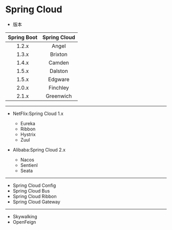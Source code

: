 # Spring Cloud

- 版本

| Spring Boot | Spring Cloud |
| :-: | :-: |
| 1.2.x | Angel |
| 1.3.x | Brixton |
| 1.4.x | Camden |
| 1.5.x | Dalston |
| 1.5.x | Edgware |
| 2.0.x | Finchley |
| 2.1.x | Greenwich |


---


- NetFlix:Spring Cloud 1.x
    - Eureka
    - Ribbon
    - Hystrix
    - Zuul

- Alibaba:Spring Cloud 2.x
    - Nacos
    - Sentienl
    - Seata





---

- Spring Cloud Config
- Spring Cloud Bus
- Spring Cloud Ribbon
- Spring Cloud Gateway



---

- Skywalking
- OpenFeign








